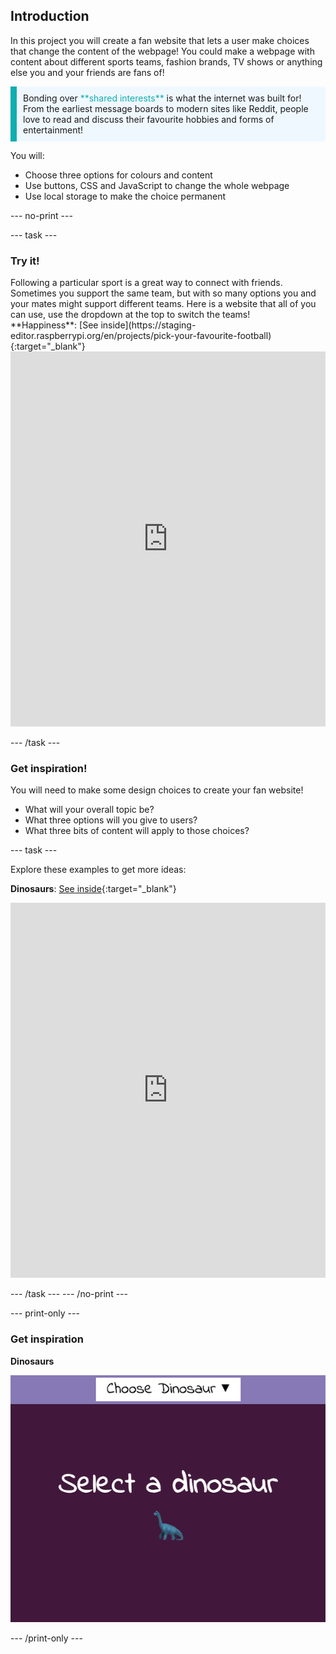## Introduction

In this project you will create a fan website that lets a user make choices that change the content of the webpage! You could make a webpage with content about different sports teams, fashion brands, TV shows or anything else you and your friends are fans of! 

<p style="border-left: solid; border-width:10px; border-color: #0faeb0; background-color: aliceblue; padding: 10px;">
Bonding over <span style="color: #0faeb0">**shared interests**</span> is what the internet was built for! From the earliest message boards to modern sites like Reddit, people love to read and discuss their favourite hobbies and forms of entertainment!
</p>

You will:
+ Choose three options for colours and content
+ Use buttons, CSS and JavaScript to change the whole webpage
+ Use local storage to make the choice permanent

--- no-print ---

--- task ---

### Try it!

<div style="display: flex; flex-wrap: wrap">
    <div style="flex-basis: 175px; flex-grow: 1">  
        Following a particular sport is a great way to connect with friends. Sometimes you support the same team, but with so many options you and your mates might support different teams. Here is a website that all of you can use, use the dropdown at the top to switch the teams!
    </div>
    <div>
        **Happiness**: [See inside](https://staging-editor.raspberrypi.org/en/projects/pick-your-favourite-football){:target="_blank"}
        <div>
            <iframe src="https://editor.raspberrypi.org/en/embed/viewer/pick-your-favourite-football" width="100%" height="600" frameborder="0" marginwidth="0" marginheight="0" allowfullscreen> 
            </iframe>
        </div>  
    </div>
</div>

--- /task ---

### Get inspiration!

You will need to make some design choices to create your fan website!

+ What will your overall topic be?
+ What three options will you give to users?
+ What three bits of content will apply to those choices?

--- task ---

Explore these examples to get more ideas:

**Dinosaurs**: [See inside](https://editor.raspberrypi.org/en/projects/pick-your-favourite-dinosaur){:target="_blank"}
<div>
<iframe src="https://editor.raspberrypi.org/en/embed/viewer/pick-your-favourite-dinosaur" width="100%" height="600" frameborder="0" marginwidth="0" marginheight="0" allowfullscreen> </iframe>
</div>

--- /task ---
--- /no-print ---

--- print-only ---

### Get inspiration 

**Dinosaurs**

![](images/dinosaurs.png)

--- /print-only ---